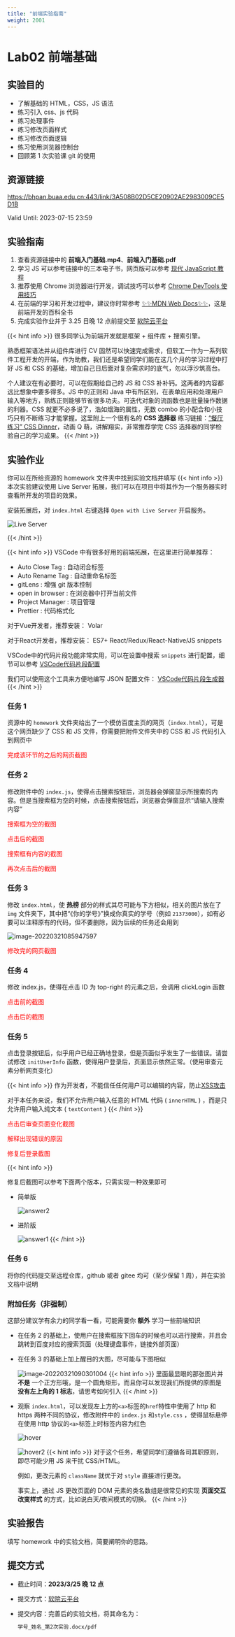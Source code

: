 ```yaml
---
title: "前端实验指南"
weight: 2001
---
```


# Lab02 前端基础

## 实验目的

- 了解基础的 HTML，CSS，JS 语法
- 练习引入 css、js 代码
- 练习处理事件
- 练习修改页面样式
- 练习修改页面逻辑
- 练习使用浏览器控制台
- 回顾第 1 次实验课 git 的使用

## 资源链接

https://bhpan.buaa.edu.cn:443/link/3A508B02D5CE20902AE2983009CE5D1B

Valid Until: 2023-07-15 23:59

## 实验指南

1. 查看资源链接中的 **前端入门基础.mp4**、**前端入门基础.pdf**
2. 学习 JS 可以参考链接中的三本电子书，网页版可以参考 <a href="https://zh.javascript.info/" target="_blank">现代 JavaScript 教程</a>
3. 推荐使用 Chrome 浏览器进行开发，调试技巧可以参考 <a href="https://www.frontendwingman.com/Chrome/" target="_blank">Chrome DevTools 使用技巧 </a>
4. 在前端的学习和开发过程中，建议你时常参考 <a href="https://developer.mozilla.org/zh-CN/" target="_blank">✨✨MDN Web Docs✨✨</a>，这是前端开发的百科全书
5. 完成实验作业并于 3.25 日晚 12 点前提交至 <a href="https://scs.buaa.edu.cn/" target="_blank">软院云平台</a>

{{< hint info >}}
很多同学认为前端开发就是框架 + 组件库 + 搜索引擎。

熟悉框架语法并从组件库进行 CV 固然可以快速完成需求，但软工一作为一系列软件工程开发的开端，作为助教，我们还是希望同学们能在这几个月的学习过程中打好 JS 和 CSS 的基础，增加自己日后面对复杂需求时的底气，勿以浮沙筑高台。

个人建议在有必要时，可以在假期给自己的 JS 和 CSS 补补钙。这两者的内容都远比想象中要多得多。JS 中的正则和 Java 中有所区别，在表单应用和处理用户输入等地方，熟练正则能够节省很多功夫。可迭代对象的流函数也是批量操作数据的利器。CSS 就更不必多说了，浩如烟海的属性，无数 combo 的小配合和小技巧只有不断练习才能掌握。这里附上一个很有名的 **CSS 选择器** 练习链接：[“餐厅练习” CSS Dinner](https://flukeout.github.io/#)，动画 Q 萌，讲解翔实，非常推荐学完 CSS 选择器的同学检验自己的学习成果。
{{< /hint >}}

## 实验作业

你可以在所给资源的 homework 文件夹中找到实验文档并填写
{{< hint info >}}
本次实验建议使用 Live Server 拓展，我们可以在项目中将其作为一个服务器实时查看所开发的项目的效果。

安装拓展后，对 `index.html` 右键选择 `Open with Live Server` 开启服务。

![Live Server](/SE-Labs/images/lab2/LiveServer.png)

{{< /hint >}}

{{< hint info >}}
VSCode 中有很多好用的前端拓展，在这里进行简单推荐：

- Auto Close Tag : 自动闭合标签
- Auto Rename Tag : 自动重命名标签
- gitLens : 增强 git 版本控制
- open in browser : 在浏览器中打开当前文件
- Project Manager : 项目管理
- Prettier : 代码格式化

对于Vue开发者，推荐安装： Volar 

对于React开发者，推荐安装： ES7+ React/Redux/React-Native/JS snippets 


VSCode中的代码片段功能非常实用，可以在设置中搜索 `snippets` 进行配置，细节可以参考 <a href="https://juejin.cn/post/6844903869424599053" target="_blank">VSCode代码片段配置</a>

我们可以使用这个工具来方便地编写 JSON 配置文件： <a href="https://snippet-generator.app/" target="_blank">VSCode代码片段生成器</a>
{{< /hint >}}

### 任务 1

资源中的 `homework` 文件夹给出了一个模仿百度主页的网页（`index.html`），可是这个网页缺少了 CSS 和 JS 文件，你需要把附件文件夹中的 CSS 和 JS 代码引入到网页中

<span style="color: red">完成该环节的之后的网页截图</span>

### 任务 2

修改附件中的 `index.js`，使得点击搜索按钮后，浏览器会弹窗显示所搜索的内容。但是当搜索框为空的时候，点击搜索按钮后，浏览器会弹窗显示“请输入搜索内容”

<span style="color: red">搜索框为空的截图</span>

<span style="color: red">点击后的截图</span>

<span style="color: red">搜索框有内容的截图</span>

<span style="color: red">再次点击后的截图</span>

### 任务 3

修改 `index.html`，使 **热榜** 部分的样式其尽可能与下方相似，相关的图片放在了 `img` 文件夹下，其中把“《你的学号》”换成你真实的学号（例如 `21373000`），如有必要可以注释原有的代码，但不要删除，因为后续的任务还会用到

![image-20220321085947597](/SE-Labs/images/lab2/image-20220321085947597.png)

<span style="color: red">修改完的网页截图</span>

### 任务 4

修改 index.js，使得在点击 ID 为 top-right 的元素之后，会调用 clickLogin 函数

<span style="color: red">点击前的截图</span>

<span style="color: red">点击后的截图</span>

### 任务 5

点击登录按钮后，似乎用户已经正确地登录，但是页面似乎发生了一些错误。请尝试修改 `initUserInfo` 函数，使得用户登录后，页面显示依然正常。（使用审查元素分析网页变化）

{{< hint info >}}
作为开发者，不能信任任何用户可以编辑的内容，防止<a href="https://juejin.cn/post/6844903685122703367" target="_blank">XSS攻击</a>

对于本任务来说，我们不允许用户输入任意的 HTML 代码 ( `innerHTML` ) ，而是只允许用户输入纯文本 ( `textContent` )
{{< /hint >}}

<span style="color: red">点击后审查页面变化截图</span>

<span style="color: red">解释出现错误的原因</span>

<span style="color: red">修复后登录截图</span>

{{< hint info >}}

修复后截图可以参考下面两个版本，只需实现一种效果即可

- 简单版

  ![answer2](/SE-Labs/images/lab2/answer2.png)

- 进阶版

  ![answer1](/SE-Labs/images/lab2/answer1.png)
{{< /hint >}}
### 任务 6

将你的代码提交至远程仓库，github 或者 gitee 均可（至少保留 1 周），并在实验文档中说明

### 附加任务（非强制）

这部分建议学有余力的同学看一看，可能需要你 **额外** 学习一些前端知识

- 在任务 2 的基础上，使用户在搜索框按下回车的时候也可以进行搜索，并且会跳转到百度对应的搜索页面（处理键盘事件，链接外部页面）

- 在任务 3 的基础上加上醒目的大图，尽可能与下图相似

  ![image-20220321090301004](/SE-Labs/images/lab2/image-20220321090301004.png)
  {{< hint info >}}
  里面最显眼的那张图片并 **不是** 一个正方形哦，是一个圆角矩形，而且你可以发现我们所提供的原图是 **没有左上角的 1 标志**，请思考如何引入
  {{< /hint >}}

- 观察 `index.html`，可以发现左上方的`<a>`标签的`href`特性中使用了 http 和 https 两种不同的协议，修改附件中的 `index.js` 和`style.css` ，使得鼠标悬停在使用 http 协议的`<a>`标签上时标签内容为红色

  ![hover](/SE-Labs/images/lab2/hover.png)

  ![hover2](/SE-Labs/images/lab2/hover2.png)
  {{< hint info >}}
  对于这个任务，希望同学们遵循各司其职原则，即尽可能少用 JS 来干扰 CSS/HTML。

  例如，更改元素的 `className` 就优于对 `style` 直接进行更改。

  事实上，通过 JS 更改页面的 DOM 元素的类名数组是很常见的实现 **页面交互改变样式** 的方式，比如说白天/夜间模式的切换。
  {{< /hint >}}

## 实验报告

填写 homework 中的实验文档，简要阐明你的思路。

## 提交方式

- 截止时间：**2023/3/25 晚 12 点**

- 提交方式：[软院云平台](https://scs.buaa.edu.cn/)

- 提交内容：完善后的实验文档，将其命名为：

  ```txt
  学号_姓名_第2次实验.docx/pdf
  ```
